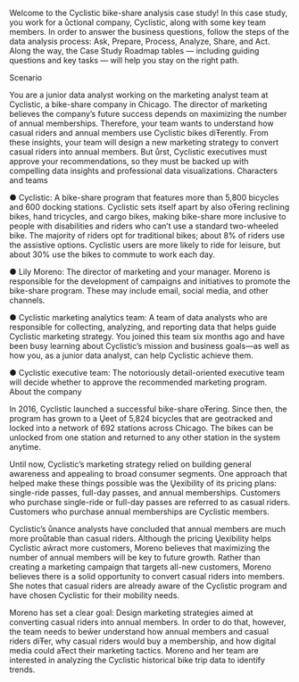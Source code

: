 Welcome to the Cyclistic bike-share analysis case study! In this case study, you work for a
ůctional company, Cyclistic, along with some key team members. In order to answer the
business questions, follow the steps of the data analysis process: Ask, Prepare, Process,
Analyze, Share, and Act. Along the way, the Case Study Roadmap tables — including guiding
questions and key tasks — will help you stay on the right path.

Scenario

You are a junior data analyst working on the marketing analyst team at Cyclistic, a bike-share
company in Chicago. The director of marketing believes the company’s future success
depends on maximizing the number of annual memberships. Therefore, your team wants to
understand how casual riders and annual members use Cyclistic bikes diŦerently. From these
insights, your team will design a new marketing strategy to convert casual riders into annual
members. But ůrst, Cyclistic executives must approve your recommendations, so they must be
backed up with compelling data insights and professional data visualizations.
Characters and teams

● Cyclistic: A bike-share program that features more than 5,800 bicycles and 600
docking stations. Cyclistic sets itself apart by also oŦering reclining bikes, hand
tricycles, and cargo bikes, making bike-share more inclusive to people with disabilities
and riders who can’t use a standard two-wheeled bike. The majority of riders opt for
traditional bikes; about 8% of riders use the assistive options. Cyclistic users are more
likely to ride for leisure, but about 30% use the bikes to commute to work each day.

● Lily Moreno: The director of marketing and your manager. Moreno is responsible for
the development of campaigns and initiatives to promote the bike-share program.
These may include email, social media, and other channels.

● Cyclistic marketing analytics team: A team of data analysts who are responsible for
collecting, analyzing, and reporting data that helps guide Cyclistic marketing strategy.
You joined this team six months ago and have been busy learning about Cyclistic’s
mission and business goals—as well as how you, as a junior data analyst, can help
Cyclistic achieve them.

● Cyclistic executive team: The notoriously detail-oriented executive team will decide
whether to approve the recommended marketing program.
About the company

In 2016, Cyclistic launched a successful bike-share oŦering. Since then, the program has grown
to a Ųeet of 5,824 bicycles that are geotracked and locked into a network of 692 stations
across Chicago. The bikes can be unlocked from one station and returned to any other station
in the system anytime.

Until now, Cyclistic’s marketing strategy relied on building general awareness and appealing to
broad consumer segments. One approach that helped make these things possible was the
Ųexibility of its pricing plans: single-ride passes, full-day passes, and annual memberships.
Customers who purchase single-ride or full-day passes are referred to as casual riders.
Customers who purchase annual memberships are Cyclistic members.

Cyclistic’s ůnance analysts have concluded that annual members are much more proůtable
than casual riders. Although the pricing Ųexibility helps Cyclistic aŵract more customers,
Moreno believes that maximizing the number of annual members will be key to future growth.
Rather than creating a marketing campaign that targets all-new customers, Moreno believes
there is a solid opportunity to convert casual riders into members. She notes that casual riders
are already aware of the Cyclistic program and have chosen Cyclistic for their mobility needs.

Moreno has set a clear goal: Design marketing strategies aimed at converting casual riders into
annual members. In order to do that, however, the team needs to beŵer understand how
annual members and casual riders diŦer, why casual riders would buy a membership, and how
digital media could aŦect their marketing tactics. Moreno and her team are interested in
analyzing the Cyclistic historical bike trip data to identify trends.
